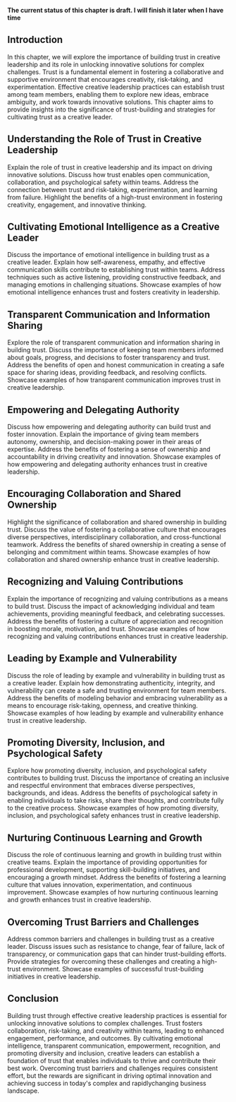 **The current status of this chapter is draft. I will finish it later when I have time**

Introduction
------------

In this chapter, we will explore the importance of building trust in creative leadership and its role in unlocking innovative solutions for complex challenges. Trust is a fundamental element in fostering a collaborative and supportive environment that encourages creativity, risk-taking, and experimentation. Effective creative leadership practices can establish trust among team members, enabling them to explore new ideas, embrace ambiguity, and work towards innovative solutions. This chapter aims to provide insights into the significance of trust-building and strategies for cultivating trust as a creative leader.

Understanding the Role of Trust in Creative Leadership
------------------------------------------------------

Explain the role of trust in creative leadership and its impact on driving innovative solutions. Discuss how trust enables open communication, collaboration, and psychological safety within teams. Address the connection between trust and risk-taking, experimentation, and learning from failure. Highlight the benefits of a high-trust environment in fostering creativity, engagement, and innovative thinking.

Cultivating Emotional Intelligence as a Creative Leader
-------------------------------------------------------

Discuss the importance of emotional intelligence in building trust as a creative leader. Explain how self-awareness, empathy, and effective communication skills contribute to establishing trust within teams. Address techniques such as active listening, providing constructive feedback, and managing emotions in challenging situations. Showcase examples of how emotional intelligence enhances trust and fosters creativity in leadership.

Transparent Communication and Information Sharing
-------------------------------------------------

Explore the role of transparent communication and information sharing in building trust. Discuss the importance of keeping team members informed about goals, progress, and decisions to foster transparency and trust. Address the benefits of open and honest communication in creating a safe space for sharing ideas, providing feedback, and resolving conflicts. Showcase examples of how transparent communication improves trust in creative leadership.

Empowering and Delegating Authority
-----------------------------------

Discuss how empowering and delegating authority can build trust and foster innovation. Explain the importance of giving team members autonomy, ownership, and decision-making power in their areas of expertise. Address the benefits of fostering a sense of ownership and accountability in driving creativity and innovation. Showcase examples of how empowering and delegating authority enhances trust in creative leadership.

Encouraging Collaboration and Shared Ownership
----------------------------------------------

Highlight the significance of collaboration and shared ownership in building trust. Discuss the value of fostering a collaborative culture that encourages diverse perspectives, interdisciplinary collaboration, and cross-functional teamwork. Address the benefits of shared ownership in creating a sense of belonging and commitment within teams. Showcase examples of how collaboration and shared ownership enhance trust in creative leadership.

Recognizing and Valuing Contributions
-------------------------------------

Explain the importance of recognizing and valuing contributions as a means to build trust. Discuss the impact of acknowledging individual and team achievements, providing meaningful feedback, and celebrating successes. Address the benefits of fostering a culture of appreciation and recognition in boosting morale, motivation, and trust. Showcase examples of how recognizing and valuing contributions enhances trust in creative leadership.

Leading by Example and Vulnerability
------------------------------------

Discuss the role of leading by example and vulnerability in building trust as a creative leader. Explain how demonstrating authenticity, integrity, and vulnerability can create a safe and trusting environment for team members. Address the benefits of modeling behavior and embracing vulnerability as a means to encourage risk-taking, openness, and creative thinking. Showcase examples of how leading by example and vulnerability enhance trust in creative leadership.

Promoting Diversity, Inclusion, and Psychological Safety
--------------------------------------------------------

Explore how promoting diversity, inclusion, and psychological safety contributes to building trust. Discuss the importance of creating an inclusive and respectful environment that embraces diverse perspectives, backgrounds, and ideas. Address the benefits of psychological safety in enabling individuals to take risks, share their thoughts, and contribute fully to the creative process. Showcase examples of how promoting diversity, inclusion, and psychological safety enhances trust in creative leadership.

Nurturing Continuous Learning and Growth
----------------------------------------

Discuss the role of continuous learning and growth in building trust within creative teams. Explain the importance of providing opportunities for professional development, supporting skill-building initiatives, and encouraging a growth mindset. Address the benefits of fostering a learning culture that values innovation, experimentation, and continuous improvement. Showcase examples of how nurturing continuous learning and growth enhances trust in creative leadership.

Overcoming Trust Barriers and Challenges
----------------------------------------

Address common barriers and challenges in building trust as a creative leader. Discuss issues such as resistance to change, fear of failure, lack of transparency, or communication gaps that can hinder trust-building efforts. Provide strategies for overcoming these challenges and creating a high-trust environment. Showcase examples of successful trust-building initiatives in creative leadership.

Conclusion
----------

Building trust through effective creative leadership practices is essential for unlocking innovative solutions to complex challenges. Trust fosters collaboration, risk-taking, and creativity within teams, leading to enhanced engagement, performance, and outcomes. By cultivating emotional intelligence, transparent communication, empowerment, recognition, and promoting diversity and inclusion, creative leaders can establish a foundation of trust that enables individuals to thrive and contribute their best work. Overcoming trust barriers and challenges requires consistent effort, but the rewards are significant in driving optimal innovation and achieving success in today's complex and rapidlychanging business landscape.
